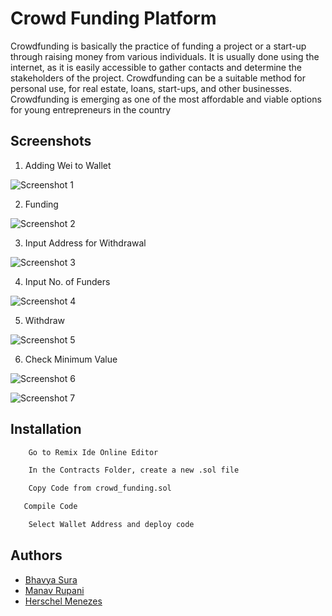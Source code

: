 # Crowd Funding Platform
Crowdfunding is basically the practice of funding a project or a start-up through raising money from various individuals. It is usually done using the internet, as it is easily accessible to gather contacts and determine the stakeholders of the project. Crowdfunding can be a suitable method for personal use, for real estate, loans, start-ups, and other businesses. Crowdfunding is emerging as one of the most affordable and viable options for young entrepreneurs in the country

## Screenshots

1) Adding Wei to Wallet

![Screenshot 1](https://user-images.githubusercontent.com/53343851/205495920-ac53c71d-d61b-4676-8839-c49c8855fe74.jpeg)


2) Funding

![Screenshot 2](https://user-images.githubusercontent.com/53343851/205495996-bf855f18-f329-4fb0-8235-20e4f6dfe212.jpeg)


3) Input Address for Withdrawal

![Screenshot 3](https://user-images.githubusercontent.com/53343851/205495998-092041f6-ed5d-4e21-9cc6-3f816d843c49.jpeg)


4) Input No. of Funders

![Screenshot 4](https://user-images.githubusercontent.com/53343851/205495999-d56c1c59-0c8f-4a0b-87e4-30324b191bf1.jpeg)


5) Withdraw

![Screenshot 5](https://user-images.githubusercontent.com/53343851/205496000-796db323-4ba4-49a8-bbb8-bf57f3ca1d47.jpeg)


6) Check Minimum Value

![Screenshot 6](https://user-images.githubusercontent.com/53343851/205496001-33b0bd99-0832-4f84-a988-12eb48188b19.jpeg)


![Screenshot 7](https://user-images.githubusercontent.com/53343851/205496003-12e34c14-761f-4d92-95d7-d00b9ebd1cb9.jpeg)


## Installation

```bash
    Go to Remix Ide Online Editor
```
```bash
    In the Contracts Folder, create a new .sol file
```
```bash
    Copy Code from crowd_funding.sol
```    
```bash
   Compile Code
```
```bash
    Select Wallet Address and deploy code
```

## Authors

- [Bhavya Sura](https://www.github.com/Baboon12)
- [Manav Rupani](https://www.github.com/)
- [Herschel Menezes](https://www.github.com/TensaCoder)


